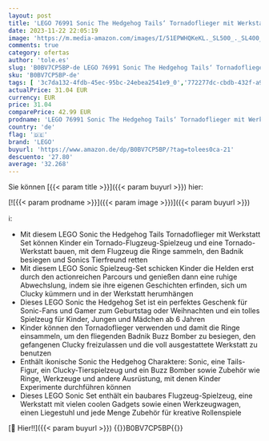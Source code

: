 ```yaml
---
layout: post
title: 'LEGO 76991 Sonic The Hedgehog Tails‘ Tornadoflieger mit Werkstatt Set  Baubares Spiel mit Flugzeug-Spielzeug und 4 Charakter-Figuren inklusive Tails  Spielzeug für Kinder ab 6 Jahren'
date: 2023-11-22 22:05:19
image: 'https://m.media-amazon.com/images/I/51EPWHQKeKL._SL500_._SL400_.jpg'
comments: true
category: ofertas
author: 'tole.es'
slug: 'B0BV7CP5BP-de LEGO 76991 Sonic The Hedgehog Tails‘ Tornadoflieger mit...'
sku: 'B0BV7CP5BP-de'
tags: [ '3c7da132-4fdb-45ec-95bc-24ebea2541e9_0','772277dc-cbdb-432f-a915-25a321e9ed8c_0','772277dc-cbdb-432f-a915-25a321e9ed8c_4401','Arborist Merchandising Root','Bauspielzeug & Konstruktionsspielzeug','Bauspielzeugsets','Custom Stores','LEGO','Selektion1','Self Service','Special Features Stores','Spiele, Spielzeug und Sammlerstücke für große Kinder','Spielzeug','lego','🇩🇪', ]
actualPrice: 31.04 EUR
currency: EUR
price: 31.04
comparePrice: 42.99 EUR
prodname: 'LEGO 76991 Sonic The Hedgehog Tails‘ Tornadoflieger mit Werkstatt Set  Baubares Spiel mit Flugzeug-Spielzeug und 4 Charakter-Figuren inklusive Tails  Spielzeug für Kinder ab 6 Jahren'
country: 'de'
flag: '🇩🇪'
brand: 'LEGO'
buyurl: 'https://www.amazon.de/dp/B0BV7CP5BP/?tag=tolees0ca-21'
descuento: '27.80'
average: '32.268'
---
```


Sie können [{{< param title >}}]({{< param buyurl >}}) hier:

[![{{< param prodname >}}]({{< param image >}})]({{< param buyurl >}})

ℹ️:

- Mit diesem LEGO Sonic the Hedgehog Tails Tornadoflieger mit Werkstatt Set können Kinder ein Tornado-Flugzeug-Spielzeug und eine Tornado-Werkstatt bauen, mit dem Flugzeug die Ringe sammeln, den Badnik besiegen und Sonics Tierfreund retten
- Mit diesem LEGO Sonic Spielzeug-Set schicken Kinder die Helden erst durch den actionreichen Parcours und genießen dann eine ruhige Abwechslung, indem sie ihre eigenen Geschichten erfinden, sich um Clucky kümmern und in der Werkstatt herumhängen
- Dieses LEGO Sonic the Hedgehog Set ist ein perfektes Geschenk für Sonic-Fans und Gamer zum Geburtstag oder Weihnachten und ein tolles Spielzeug für Kinder, Jungen und Mädchen ab 6 Jahren
- Kinder können den Tornadoflieger verwenden und damit die Ringe einsammeln, um den fliegenden Badnik Buzz Bomber zu besiegen, den gefangenen Clucky freizulassen und die voll ausgestattete Werkstatt zu benutzen
- Enthält ikonische Sonic the Hedgehog Charaktere: Sonic, eine Tails-Figur, ein Clucky-Tierspielzeug und ein Buzz Bomber sowie Zubehör wie Ringe, Werkzeuge und andere Ausrüstung, mit denen Kinder Experimente durchführen können
- Dieses LEGO Sonic Set enthält ein baubares Flugzeug-Spielzeug, eine Werkstatt mit vielen coolen Gadgets sowie einen Werkzeugwagen, einen Liegestuhl und jede Menge Zubehör für kreative Rollenspiele

[🛒 Hier!!]({{< param buyurl >}})
{{<world>}}B0BV7CP5BP{{</world>}}

